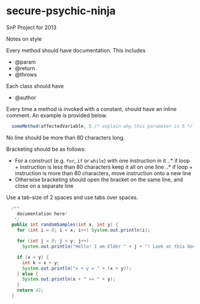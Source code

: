 secure-psychic-ninja
====================

SnP Project for 2013

Notes on style

Every method should have documentation. This includes

 * @param
 * @return
 * @throws

Each class should have

 * @author

Every time a method is invoked with a constant, should have an inline comment.
An example is provided below.

```java
  someMethod(affectedVariable, 5 /* explain why this parameter is 5 */);
```

No line should be more than 80 characters long.

Bracketing should be as follows:

 * For a construct (e.g. `for`, `if` or `while`) with one instruction in it
 ..* if loop + instruction is less than 80 characters keep it all on one line
 ..* if loop + instruction is more than 80 characters, move instruction onto a
 new line
 * Otherwise bracketing should open the bracket on the same line, and close on a
 separate line

Use a tab-size of 2 spaces and use tabs over spaces.

```java
  /**
    documentation here!
   */
  public int randomSamples(int x, int y) {
    for (int i = 0; i < x; i++) System.out.println(i);

    for (int j = 0; j < y; j++)
      System.out.println("Hello! I am Elder " + j + "! Look at this book!";

    if (x < y) {
      int k = x + y;
      System.out.println("x + y = " + (x + y));
    } else {
      System.out.println(x + " >= " + y);
    }
    return 42;
  }
```
